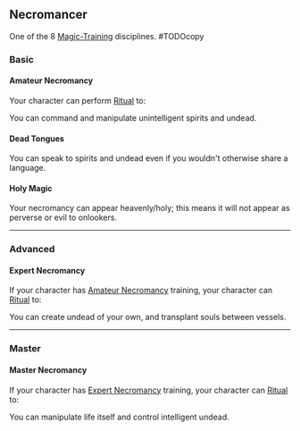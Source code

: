 ## Necromancer
One of the 8 [Magic-Training](Magic-Training) disciplines.
#TODOcopy 

### Basic
#### Amateur Necromancy
Your character can perform [Ritual](Ritual) to:

You can command and manipulate unintelligent spirits and undead.

#### Dead Tongues
You can speak to spirits and undead even if you wouldn't otherwise share a language.

#### Holy Magic
Your necromancy can appear heavenly/holy; this means it will not appear as perverse or evil to onlookers.

---
### Advanced

#### Expert Necromancy
If your character has [Amateur Necromancy](#Amateur%20Necromancy) training, your character can [Ritual](Ritual) to:

You can create undead of your own, and transplant souls between vessels.

---
### Master

#### Master Necromancy
If your character has [Expert Necromancy](#Expert%20Necromancy) training, your character can [Ritual](Ritual) to:

You can manipulate life itself and control intelligent undead.